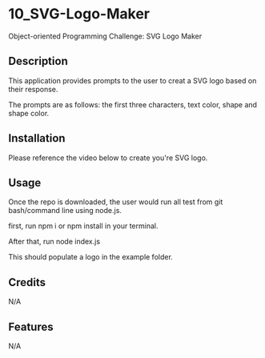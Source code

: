 # 10_SVG-Logo-Maker
Object-oriented Programming Challenge: SVG Logo Maker

## Description

This application provides prompts to the user to creat a SVG logo based on their response.

The prompts are as follows: the first three characters, text color, shape and shape color.

## Installation

Please reference the video below to create you're SVG logo.

## Usage

Once the repo is downloaded, the user would run all test from git bash/command line using node.js.

first, run npm i or npm install in your terminal.

After that, run node index.js

This should populate a logo in the example folder.

## Credits

N/A 

## Features

N/A
